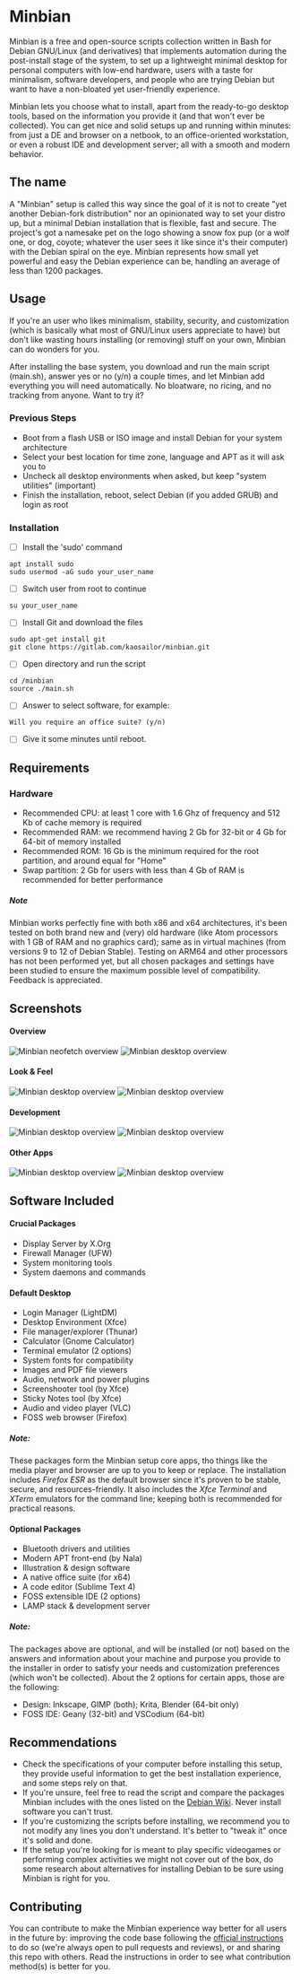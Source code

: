 # Minbian

Minbian is a free and open-source scripts collection written in Bash for Debian GNU/Linux (and derivatives) that implements automation during the post-install stage of the system, to set up a lightweight minimal desktop for personal computers with low-end hardware, users with a taste for minimalism, software developers, and people who are trying Debian but want to have a non-bloated yet user-friendly experience.

Minbian lets you choose what to install, apart from the ready-to-go desktop tools, based on the information you provide it (and that won't ever be collected). You can get nice and solid setups up and running within minutes: from just a DE and browser on a netbook, to an office-oriented workstation, or even a robust IDE and development server; all with a smooth and modern behavior.

## The name

A "Minbian" setup is called this way since the goal of it is not to create "yet another Debian-fork distribution" nor an opinionated way to set your distro up, but a minimal Debian installation that is flexible, fast and secure. The project's got a namesake pet on the logo showing a snow fox pup (or a wolf one, or dog, coyote; whatever the user sees it like since it's their computer) with the Debian spiral on the eye. Minbian represents how small yet powerful and easy the Debian experience can be, handling an average of less than 1200 packages.

## Usage

If you're an user who likes minimalism, stability, security, and customization (which is basically what most of GNU/Linux users appreciate to have) but don't like wasting hours installing (or removing) stuff on your own, Minbian can do wonders for you.

After installing the base system, you download and run the main script (main.sh), answer yes or no (y/n) a couple times, and let Minbian add everything you will need automatically. No bloatware, no ricing, and no tracking from anyone. Want to try it?

### Previous Steps

- Boot from a flash USB or ISO image and install Debian for your system architecture
- Select your best location for time zone, language and APT as it will ask you to
- Uncheck all desktop environments when asked, but keep "system utilities" (important)
- Finish the installation, reboot, select Debian (if you added GRUB) and login as root

### Installation

- [ ] Install the 'sudo' command

```
apt install sudo
sudo usermod -aG sudo your_user_name
```

- [ ] Switch user from root to continue

```
su your_user_name
```

- [ ] Install Git and download the files

```
sudo apt-get install git
git clone https://gitlab.com/kaosailor/minbian.git
```

- [ ] Open directory and run the script

```
cd /minbian
source ./main.sh
```

- [ ] Answer to select software, for example:

```
Will you require an office suite? (y/n)
```

- [ ] Give it some minutes until reboot.

## Requirements

### Hardware

- Recommended CPU: at least 1 core with 1.6 Ghz of frequency and 512 Kb of cache memory is required
- Recommended RAM: we recommend having 2 Gb for 32-bit or 4 Gb for 64-bit of memory installed
- Recommended ROM: 16 Gb is the minimum required for the root partition, and around equal for "Home"
- Swap partition: 2 Gb for users with less than 4 Gb of RAM is recommended for better performance 

##### Note

Minbian works perfectly fine with both x86 and x64 architectures, it's been tested on both brand new and (very) old hardware (like Atom processors with 1 GB of RAM and no graphics card); same as in virtual machines (from versions 9 to 12 of Debian Stable). Testing on ARM64 and other processors has not been performed yet, but all chosen packages and settings have been studied to ensure the maximum possible level of compatibility. Feedback is appreciated.

## Screenshots

#### Overview
![Minbian neofetch overview](./screenshots/overview-1.png)
![Minbian desktop overview](./screenshots/overview-2.png)

#### Look & Feel
![Minbian desktop overview](./screenshots/look-feel-1.png)
![Minbian desktop overview](./screenshots/look-feel-4.png)

#### Development
![Minbian desktop overview](./screenshots/development-1.png)
![Minbian desktop overview](./screenshots/development-4.png)

#### Other Apps
![Minbian desktop overview](./screenshots/other-apps-1.png)
![Minbian desktop overview](./screenshots/other-apps-3.png)

## Software Included

#### Crucial Packages

- Display Server by X.Org
- Firewall Manager (UFW)
- System monitoring tools
- System daemons and commands

#### Default Desktop

- Login Manager (LightDM)
- Desktop Environment (Xfce)
- File manager/explorer (Thunar)
- Calculator (Gnome Calculator)
- Terminal emulator (2 options)
- System fonts for compatibility
- Images and PDF file viewers
- Audio, network and power plugins
- Screenshooter tool (by Xfce)
- Sticky Notes tool (by Xfce)
- Audio and video player (VLC)
- FOSS web browser (Firefox)

##### Note:

These packages form the Minbian setup core apps, tho things like the media player and browser are up to you to keep or replace. The installation includes *Firefox ESR* as the default browser since it's proven to be stable, secure, and resources-friendly. It also includes the *Xfce Terminal* and *XTerm* emulators for the command line; keeping both is recommended for practical reasons.

#### Optional Packages

- Bluetooth drivers and utilities
- Modern APT front-end (by Nala)
- Illustration & design software
- A native office suite (for x64)
- A code editor (Sublime Text 4)
- FOSS extensible IDE (2 options)
- LAMP stack & development server

##### Note:

The packages above are optional, and will be installed (or not) based on the answers and information about your machine and purpose you provide to the installer in order to satisfy your needs and customization preferences (which won't be collected). About the 2 options for certain apps, those are the following:

- Design: Inkscape, GIMP  (both); Krita, Blender (64-bit only)
- FOSS IDE: Geany (32-bit) and VSCodium (64-bit)

## Recommendations

- Check the specifications of your computer before installing this setup, they provide useful information to get the best installation experience, and some steps rely on that.
- If you're unsure, feel free to read the script and compare the packages Minbian includes with the ones listed on the [Debian Wiki](https://www.debian.org/distrib/packages). Never install software you can't trust.
- If you're customizing the scripts before installing, we recommend you to not modify any lines you don't understand. It's better to "tweak it" once it's solid and done. 
- If the setup you're looking for is meant to play specific videogames or performing complex activities we might not cover out of the box, do some research about alternatives for installing Debian to be sure using Minbian is right for you.

## Contributing

You can contribute to make the Minbian experience way better for all users in the future by: improving the code base following the [official instructions](https://github.com/alexmolinaws/minbian) to do so (we're always open to pull requests and reviews), or and sharing this repo with others. Read the instructions in order to see what contribution method(s) is better for you.
